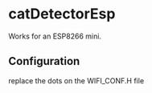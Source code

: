 # catDetectorEsp

Works for an ESP8266 mini.

## Configuration
replace the dots on the WIFI_CONF.H file

